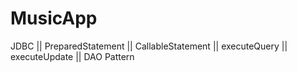 # MusicApp
 JDBC || PreparedStatement || CallableStatement || executeQuery || executeUpdate || DAO Pattern
